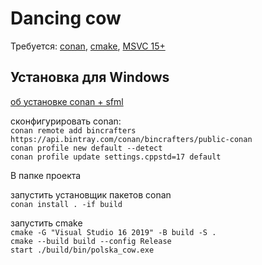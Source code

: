 # Dancing cow

Требуется: [conan](https://conan.io/downloads.html), [cmake](https://cmake.org/download/), [MSVC 15+](https://visualstudio.microsoft.com/ru/downloads/)

## Установка для Windows 
[об установке conan + sfml](https://leinnan.github.io/blog/conan-adventuressfml-and-entt-in-c.html)

сконфигурировать conan: \
`conan remote add bincrafters https://api.bintray.com/conan/bincrafters/public-conan` \
`conan profile new default --detect` \
`conan profile update settings.cppstd=17 default` 

В папке проекта 

запустить установщик пакетов conan \
`conan install . -if build` 

запустить cmake \
`cmake -G "Visual Studio 16 2019" -B build -S .` \
`cmake --build build --config Release` \
`start ./build/bin/polska_cow.exe`

